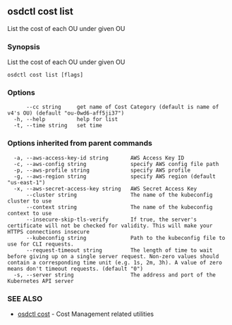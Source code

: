 ## osdctl cost list

List the cost of each OU under given OU

### Synopsis

List the cost of each OU under given OU

```
osdctl cost list [flags]
```

### Options

```
      --cc string     get name of Cost Category (default is name of v4's OU) (default "ou-0wd6-aff5ji37")
  -h, --help          help for list
  -t, --time string   set time
```

### Options inherited from parent commands

```
  -a, --aws-access-key-id string       AWS Access Key ID
  -c, --aws-config string              specify AWS config file path
  -p, --aws-profile string             specify AWS profile
  -g, --aws-region string              specify AWS region (default "us-east-1")
  -x, --aws-secret-access-key string   AWS Secret Access Key
      --cluster string                 The name of the kubeconfig cluster to use
      --context string                 The name of the kubeconfig context to use
      --insecure-skip-tls-verify       If true, the server's certificate will not be checked for validity. This will make your HTTPS connections insecure
      --kubeconfig string              Path to the kubeconfig file to use for CLI requests.
      --request-timeout string         The length of time to wait before giving up on a single server request. Non-zero values should contain a corresponding time unit (e.g. 1s, 2m, 3h). A value of zero means don't timeout requests. (default "0")
  -s, --server string                  The address and port of the Kubernetes API server
```

### SEE ALSO

* [osdctl cost](osdctl_cost.md)	 - Cost Management related utilities

